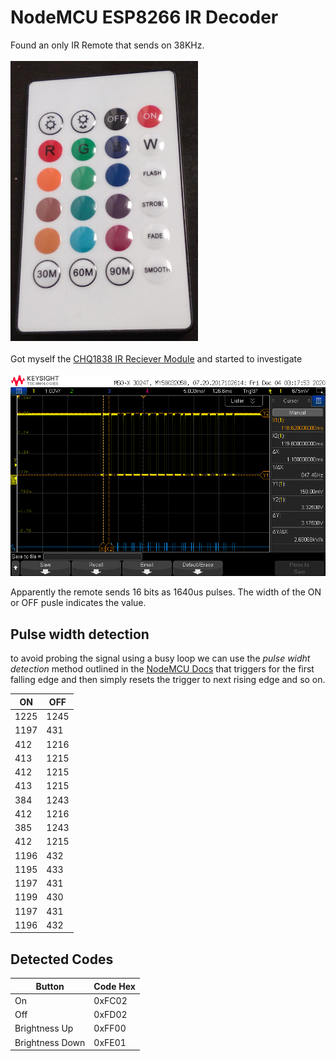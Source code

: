 # NodeMCU ESP8266 IR Decoder
Found an only IR Remote that sends on 38KHz. <br /><br />
![IR Remote](remote.png)
<br /><br />
Got myself the [CHQ1838 IR Reciever Module](http://www.datasheetcafe.com/chq1838-datasheet-infrared-receiver/) and started to investigate<br/><br/>
![Oscilloscope screenshot showing the on signal](on.png)

Apparently the remote sends 16 bits as 1640us pulses. The width of the ON or OFF pusle indicates the value.

## Pulse width detection
to avoid probing the signal using a busy loop we can use the *pulse widht detection* method outlined in the [NodeMCU Docs](https://nodemcu.readthedocs.io/en/release/modules/gpio/#example_3) that triggers for the first falling edge and then simply resets the trigger to next rising edge and so on.

|ON |     OFF|
|--|--|
|1225    |1245|
|1197    |431|
|412     |1216|
|413     |1215|
|412     |1215|
|413     |1215|
|384     |1243|
|412     |1216|
|385     |1243|
|412     |1215|
|1196    |432|
|1195    |433|
|1197    |431|
|1199    |430|
|1197    |431|
|1196    |432|

## Detected Codes

| Button | Code Hex|
|--|--|
|On | 0xFC02 |
|Off| 0xFD02 |
| Brightness Up | 0xFF00|
| Brightness Down | 0xFE01 |
